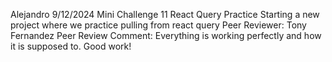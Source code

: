 Alejandro
9/12/2024
Mini Challenge 11 React Query Practice
Starting a new project where we practice pulling from react query
Peer Reviewer: Tony Fernandez
Peer Review Comment: Everything is working perfectly and how it is supposed to. Good work!
